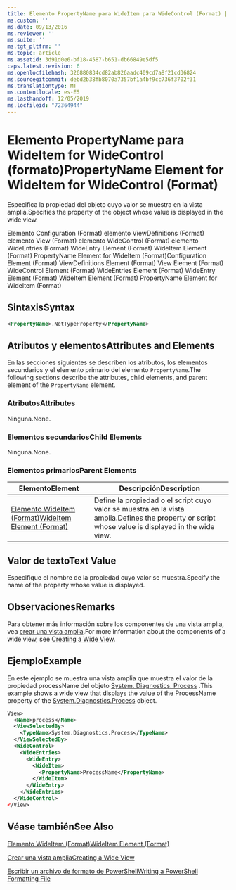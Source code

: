 ```yaml
---
title: Elemento PropertyName para WideItem para WideControl (Format) | Microsoft Docs
ms.custom: ''
ms.date: 09/13/2016
ms.reviewer: ''
ms.suite: ''
ms.tgt_pltfrm: ''
ms.topic: article
ms.assetid: 3d91d0e6-bf18-4587-b651-db66849e5df5
caps.latest.revision: 6
ms.openlocfilehash: 326880834cd82ab826aadc409cd7a8f21cd36824
ms.sourcegitcommit: debd2b38fb8070a7357bf1a4bf9cc736f3702f31
ms.translationtype: MT
ms.contentlocale: es-ES
ms.lasthandoff: 12/05/2019
ms.locfileid: "72364944"
---
```

# <a name="propertyname-element-for-wideitem-for-widecontrol-format"></a><span data-ttu-id="b44b7-102">Elemento PropertyName para WideItem for WideControl (formato)</span><span class="sxs-lookup"><span data-stu-id="b44b7-102">PropertyName Element for WideItem for WideControl (Format)</span></span>

<span data-ttu-id="b44b7-103">Especifica la propiedad del objeto cuyo valor se muestra en la vista amplia.</span><span class="sxs-lookup"><span data-stu-id="b44b7-103">Specifies the property of the object whose value is displayed in the wide view.</span></span>

<span data-ttu-id="b44b7-104">Elemento Configuration (Format) elemento ViewDefinitions (Format) elemento View (Format) elemento WideControl (Format) elemento WideEntries (Format) WideEntry Element (Format) WideItem Element (Format) PropertyName Element for WideItem (Format)</span><span class="sxs-lookup"><span data-stu-id="b44b7-104">Configuration Element (Format) ViewDefinitions Element (Format) View Element (Format) WideControl Element (Format) WideEntries Element (Format) WideEntry Element (Format) WideItem Element (Format) PropertyName Element for WideItem (Format)</span></span>

## <a name="syntax"></a><span data-ttu-id="b44b7-105">Sintaxis</span><span class="sxs-lookup"><span data-stu-id="b44b7-105">Syntax</span></span>

```xml
<PropertyName>.NetTypeProperty</PropertyName>
```

## <a name="attributes-and-elements"></a><span data-ttu-id="b44b7-106">Atributos y elementos</span><span class="sxs-lookup"><span data-stu-id="b44b7-106">Attributes and Elements</span></span>

<span data-ttu-id="b44b7-107">En las secciones siguientes se describen los atributos, los elementos secundarios y el elemento primario del elemento `PropertyName`.</span><span class="sxs-lookup"><span data-stu-id="b44b7-107">The following sections describe the attributes, child elements, and parent element of the `PropertyName` element.</span></span>

### <a name="attributes"></a><span data-ttu-id="b44b7-108">Atributos</span><span class="sxs-lookup"><span data-stu-id="b44b7-108">Attributes</span></span>

<span data-ttu-id="b44b7-109">Ninguna.</span><span class="sxs-lookup"><span data-stu-id="b44b7-109">None.</span></span>

### <a name="child-elements"></a><span data-ttu-id="b44b7-110">Elementos secundarios</span><span class="sxs-lookup"><span data-stu-id="b44b7-110">Child Elements</span></span>

<span data-ttu-id="b44b7-111">Ninguna.</span><span class="sxs-lookup"><span data-stu-id="b44b7-111">None.</span></span>

### <a name="parent-elements"></a><span data-ttu-id="b44b7-112">Elementos primarios</span><span class="sxs-lookup"><span data-stu-id="b44b7-112">Parent Elements</span></span>

|<span data-ttu-id="b44b7-113">Elemento</span><span class="sxs-lookup"><span data-stu-id="b44b7-113">Element</span></span>|<span data-ttu-id="b44b7-114">Descripción</span><span class="sxs-lookup"><span data-stu-id="b44b7-114">Description</span></span>|
|-------------|-----------------|
|[<span data-ttu-id="b44b7-115">Elemento WideItem (Format)</span><span class="sxs-lookup"><span data-stu-id="b44b7-115">WideItem Element (Format)</span></span>](./wideitem-element-for-widecontrol-format.md)|<span data-ttu-id="b44b7-116">Define la propiedad o el script cuyo valor se muestra en la vista amplia.</span><span class="sxs-lookup"><span data-stu-id="b44b7-116">Defines the property or script whose value is displayed in the wide view.</span></span>|

## <a name="text-value"></a><span data-ttu-id="b44b7-117">Valor de texto</span><span class="sxs-lookup"><span data-stu-id="b44b7-117">Text Value</span></span>

<span data-ttu-id="b44b7-118">Especifique el nombre de la propiedad cuyo valor se muestra.</span><span class="sxs-lookup"><span data-stu-id="b44b7-118">Specify the name of the property whose value is displayed.</span></span>

## <a name="remarks"></a><span data-ttu-id="b44b7-119">Observaciones</span><span class="sxs-lookup"><span data-stu-id="b44b7-119">Remarks</span></span>

<span data-ttu-id="b44b7-120">Para obtener más información sobre los componentes de una vista amplia, vea [crear una vista amplia](./creating-a-wide-view.md).</span><span class="sxs-lookup"><span data-stu-id="b44b7-120">For more information about the components of a wide view, see [Creating a Wide View](./creating-a-wide-view.md).</span></span>

## <a name="example"></a><span data-ttu-id="b44b7-121">Ejemplo</span><span class="sxs-lookup"><span data-stu-id="b44b7-121">Example</span></span>

<span data-ttu-id="b44b7-122">En este ejemplo se muestra una vista amplia que muestra el valor de la propiedad processName del objeto [System. Diagnostics. Process](/dotnet/api/System.Diagnostics.Process) .</span><span class="sxs-lookup"><span data-stu-id="b44b7-122">This example shows a wide view that displays the value of the ProcessName property of the [System.Diagnostics.Process](/dotnet/api/System.Diagnostics.Process) object.</span></span>

```xml
View>
  <Name>process</Name>
  <ViewSelectedBy>
    <TypeName>System.Diagnostics.Process</TypeName>
  </ViewSelectedBy>
  <WideControl>
    <WideEntries>
      <WideEntry>
        <WideItem>
          <PropertyName>ProcessName</PropertyName>
        </WideItem>
      </WideEntry>
    </WideEntries>
  </WideControl>
</View>

```

## <a name="see-also"></a><span data-ttu-id="b44b7-123">Véase también</span><span class="sxs-lookup"><span data-stu-id="b44b7-123">See Also</span></span>

[<span data-ttu-id="b44b7-124">Elemento WideItem (Format)</span><span class="sxs-lookup"><span data-stu-id="b44b7-124">WideItem Element (Format)</span></span>](./wideitem-element-for-widecontrol-format.md)

[<span data-ttu-id="b44b7-125">Crear una vista amplia</span><span class="sxs-lookup"><span data-stu-id="b44b7-125">Creating a Wide View</span></span>](./creating-a-wide-view.md)

[<span data-ttu-id="b44b7-126">Escribir un archivo de formato de PowerShell</span><span class="sxs-lookup"><span data-stu-id="b44b7-126">Writing a PowerShell Formatting File</span></span>](./writing-a-powershell-formatting-file.md)
